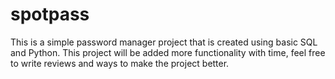 # spotpass
This is a simple password manager project that is created using basic SQL and Python. This project will be added more functionality with time, feel free to write reviews and ways to make the project better.
